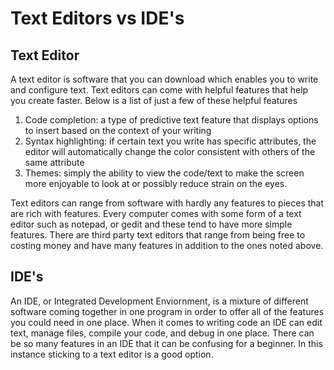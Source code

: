 # Text Editors vs IDE's

## Text Editor

  A text editor is software that you can download which enables you to write and configure text. 
  Text editors can come with helpful features that help you create faster. Below is a list of just a few of these helpful features

  1. Code completion: a type of predictive text feature that displays options to insert based on the context of your writing
  2. Syntax highlighting: if certain text you write has specific attributes, the editor will automatically change the color consistent with others of the same attribute
  3. Themes: simply the ability to view the code/text to make the screen more enjoyable to look at or possibly reduce strain on the eyes.  
  
  Text editors can range from software with hardly any features to pieces that are rich with features. Every computer comes with some form of a text editor such as
  notepad, or gedit and these tend to have more simple features. There are third party text editors that range from being free to costing money and have many features in addition to the ones noted above.

## IDE's

  An IDE, or Integrated Development Enviornment, is a mixture of different software coming together in one program in order to offer all of the features you could
  need in one place. When it comes to writing code an IDE can edit text, manage files, compile your code, and debug in one place. There can be so many features in an
  IDE that it can be confusing for a beginner. In this instance sticking to a text editor is a good option.
  